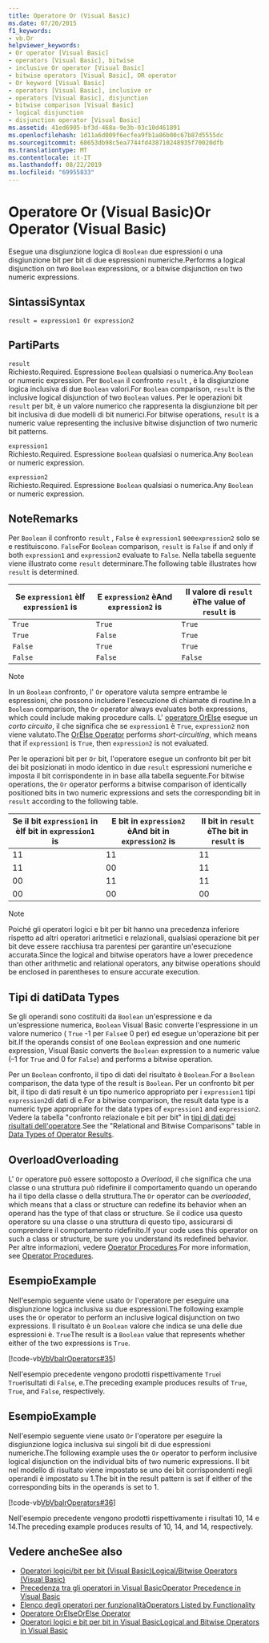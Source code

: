 ```yaml
---
title: Operatore Or (Visual Basic)
ms.date: 07/20/2015
f1_keywords:
- vb.Or
helpviewer_keywords:
- Or operator [Visual Basic]
- operators [Visual Basic], bitwise
- inclusive Or operator [Visual Basic]
- bitwise operators [Visual Basic], OR operator
- Or keyword [Visual Basic]
- operators [Visual Basic], inclusive or
- operators [Visual Basic], disjunction
- bitwise comparison [Visual Basic]
- logical disjunction
- disjunction operator [Visual Basic]
ms.assetid: 41ed6905-bf3d-468a-9e3b-03c10d461891
ms.openlocfilehash: 1d11a6d009f6ecfea9fb1a86b00c67b87d5555dc
ms.sourcegitcommit: 68653db98c5ea7744fd438710248935f70020dfb
ms.translationtype: MT
ms.contentlocale: it-IT
ms.lasthandoff: 08/22/2019
ms.locfileid: "69955833"
---
```

# <a name="or-operator-visual-basic"></a><span data-ttu-id="dcf00-102">Operatore Or (Visual Basic)</span><span class="sxs-lookup"><span data-stu-id="dcf00-102">Or Operator (Visual Basic)</span></span>
<span data-ttu-id="dcf00-103">Esegue una disgiunzione logica di `Boolean` due espressioni o una disgiunzione bit per bit di due espressioni numeriche.</span><span class="sxs-lookup"><span data-stu-id="dcf00-103">Performs a logical disjunction on two `Boolean` expressions, or a bitwise disjunction on two numeric expressions.</span></span>  
  
## <a name="syntax"></a><span data-ttu-id="dcf00-104">Sintassi</span><span class="sxs-lookup"><span data-stu-id="dcf00-104">Syntax</span></span>  
  
```  
result = expression1 Or expression2  
```  
  
## <a name="parts"></a><span data-ttu-id="dcf00-105">Parti</span><span class="sxs-lookup"><span data-stu-id="dcf00-105">Parts</span></span>  
 `result`  
 <span data-ttu-id="dcf00-106">Richiesto.</span><span class="sxs-lookup"><span data-stu-id="dcf00-106">Required.</span></span> <span data-ttu-id="dcf00-107">Espressione `Boolean` qualsiasi o numerica.</span><span class="sxs-lookup"><span data-stu-id="dcf00-107">Any `Boolean` or numeric expression.</span></span> <span data-ttu-id="dcf00-108">Per `Boolean` il confronto `result` , è la disgiunzione logica inclusiva di due `Boolean` valori.</span><span class="sxs-lookup"><span data-stu-id="dcf00-108">For `Boolean` comparison, `result` is the inclusive logical disjunction of two `Boolean` values.</span></span> <span data-ttu-id="dcf00-109">Per le operazioni bit `result` per bit, è un valore numerico che rappresenta la disgiunzione bit per bit inclusiva di due modelli di bit numerici.</span><span class="sxs-lookup"><span data-stu-id="dcf00-109">For bitwise operations, `result` is a numeric value representing the inclusive bitwise disjunction of two numeric bit patterns.</span></span>  
  
 `expression1`  
 <span data-ttu-id="dcf00-110">Richiesto.</span><span class="sxs-lookup"><span data-stu-id="dcf00-110">Required.</span></span> <span data-ttu-id="dcf00-111">Espressione `Boolean` qualsiasi o numerica.</span><span class="sxs-lookup"><span data-stu-id="dcf00-111">Any `Boolean` or numeric expression.</span></span>  
  
 `expression2`  
 <span data-ttu-id="dcf00-112">Richiesto.</span><span class="sxs-lookup"><span data-stu-id="dcf00-112">Required.</span></span> <span data-ttu-id="dcf00-113">Espressione `Boolean` qualsiasi o numerica.</span><span class="sxs-lookup"><span data-stu-id="dcf00-113">Any `Boolean` or numeric expression.</span></span>  
  
## <a name="remarks"></a><span data-ttu-id="dcf00-114">Note</span><span class="sxs-lookup"><span data-stu-id="dcf00-114">Remarks</span></span>  
 <span data-ttu-id="dcf00-115">Per `Boolean` il confronto `result` , `False` è `expression1` see`expression2` solo se e restituiscono. `False`</span><span class="sxs-lookup"><span data-stu-id="dcf00-115">For `Boolean` comparison, `result` is `False` if and only if both `expression1` and `expression2` evaluate to `False`.</span></span> <span data-ttu-id="dcf00-116">Nella tabella seguente viene illustrato come `result` determinare.</span><span class="sxs-lookup"><span data-stu-id="dcf00-116">The following table illustrates how `result` is determined.</span></span>  
  
|<span data-ttu-id="dcf00-117">Se `expression1` è</span><span class="sxs-lookup"><span data-stu-id="dcf00-117">If `expression1` is</span></span>|<span data-ttu-id="dcf00-118">E `expression2` è</span><span class="sxs-lookup"><span data-stu-id="dcf00-118">And `expression2` is</span></span>|<span data-ttu-id="dcf00-119">Il valore di `result` è</span><span class="sxs-lookup"><span data-stu-id="dcf00-119">The value of `result` is</span></span>|  
|-------------------------|--------------------------|------------------------------|  
|`True`|`True`|`True`|  
|`True`|`False`|`True`|  
|`False`|`True`|`True`|  
|`False`|`False`|`False`|  
  
> [!NOTE]
> <span data-ttu-id="dcf00-120">In un `Boolean` confronto, l' `Or` operatore valuta sempre entrambe le espressioni, che possono includere l'esecuzione di chiamate di routine.</span><span class="sxs-lookup"><span data-stu-id="dcf00-120">In a `Boolean` comparison, the `Or` operator always evaluates both expressions, which could include making procedure calls.</span></span> <span data-ttu-id="dcf00-121">L' [operatore OrElse](../../../visual-basic/language-reference/operators/orelse-operator.md) esegue un *corto circuito*, il che significa che se `expression1` è `True`, `expression2` non viene valutato.</span><span class="sxs-lookup"><span data-stu-id="dcf00-121">The [OrElse Operator](../../../visual-basic/language-reference/operators/orelse-operator.md) performs *short-circuiting*, which means that if `expression1` is `True`, then `expression2` is not evaluated.</span></span>  
  
 <span data-ttu-id="dcf00-122">Per le operazioni bit per `Or` bit, l'operatore esegue un confronto bit per bit dei bit posizionati in modo identico in due `result` espressioni numeriche e imposta il bit corrispondente in in base alla tabella seguente.</span><span class="sxs-lookup"><span data-stu-id="dcf00-122">For bitwise operations, the `Or` operator performs a bitwise comparison of identically positioned bits in two numeric expressions and sets the corresponding bit in `result` according to the following table.</span></span>  
  
|<span data-ttu-id="dcf00-123">Se il bit `expression1` in è</span><span class="sxs-lookup"><span data-stu-id="dcf00-123">If bit in `expression1` is</span></span>|<span data-ttu-id="dcf00-124">E bit in `expression2` è</span><span class="sxs-lookup"><span data-stu-id="dcf00-124">And bit in `expression2` is</span></span>|<span data-ttu-id="dcf00-125">Il bit in `result` è</span><span class="sxs-lookup"><span data-stu-id="dcf00-125">The bit in `result` is</span></span>|  
|--------------------------------|---------------------------------|----------------------------|  
|<span data-ttu-id="dcf00-126">1</span><span class="sxs-lookup"><span data-stu-id="dcf00-126">1</span></span>|<span data-ttu-id="dcf00-127">1</span><span class="sxs-lookup"><span data-stu-id="dcf00-127">1</span></span>|<span data-ttu-id="dcf00-128">1</span><span class="sxs-lookup"><span data-stu-id="dcf00-128">1</span></span>|  
|<span data-ttu-id="dcf00-129">1</span><span class="sxs-lookup"><span data-stu-id="dcf00-129">1</span></span>|<span data-ttu-id="dcf00-130">0</span><span class="sxs-lookup"><span data-stu-id="dcf00-130">0</span></span>|<span data-ttu-id="dcf00-131">1</span><span class="sxs-lookup"><span data-stu-id="dcf00-131">1</span></span>|  
|<span data-ttu-id="dcf00-132">0</span><span class="sxs-lookup"><span data-stu-id="dcf00-132">0</span></span>|<span data-ttu-id="dcf00-133">1</span><span class="sxs-lookup"><span data-stu-id="dcf00-133">1</span></span>|<span data-ttu-id="dcf00-134">1</span><span class="sxs-lookup"><span data-stu-id="dcf00-134">1</span></span>|  
|<span data-ttu-id="dcf00-135">0</span><span class="sxs-lookup"><span data-stu-id="dcf00-135">0</span></span>|<span data-ttu-id="dcf00-136">0</span><span class="sxs-lookup"><span data-stu-id="dcf00-136">0</span></span>|<span data-ttu-id="dcf00-137">0</span><span class="sxs-lookup"><span data-stu-id="dcf00-137">0</span></span>|  
  
> [!NOTE]
> <span data-ttu-id="dcf00-138">Poiché gli operatori logici e bit per bit hanno una precedenza inferiore rispetto ad altri operatori aritmetici e relazionali, qualsiasi operazione bit per bit deve essere racchiusa tra parentesi per garantire un'esecuzione accurata.</span><span class="sxs-lookup"><span data-stu-id="dcf00-138">Since the logical and bitwise operators have a lower precedence than other arithmetic and relational operators, any bitwise operations should be enclosed in parentheses to ensure accurate execution.</span></span>  
  
## <a name="data-types"></a><span data-ttu-id="dcf00-139">Tipi di dati</span><span class="sxs-lookup"><span data-stu-id="dcf00-139">Data Types</span></span>  
 <span data-ttu-id="dcf00-140">Se gli operandi sono costituiti da `Boolean` un'espressione e da un'espressione numerica, `Boolean` Visual Basic converte l'espressione in un valore numerico ( `True` -1 per `False`e 0 per) ed esegue un'operazione bit per bit.</span><span class="sxs-lookup"><span data-stu-id="dcf00-140">If the operands consist of one `Boolean` expression and one numeric expression, Visual Basic converts the `Boolean` expression to a numeric value (–1 for `True` and 0 for `False`) and performs a bitwise operation.</span></span>  
  
 <span data-ttu-id="dcf00-141">Per un `Boolean` confronto, il tipo di dati del risultato è `Boolean`.</span><span class="sxs-lookup"><span data-stu-id="dcf00-141">For a `Boolean` comparison, the data type of the result is `Boolean`.</span></span> <span data-ttu-id="dcf00-142">Per un confronto bit per bit, il tipo di dati result è un tipo numerico appropriato per i `expression1` tipi `expression2`di dati di e.</span><span class="sxs-lookup"><span data-stu-id="dcf00-142">For a bitwise comparison, the result data type is a numeric type appropriate for the data types of `expression1` and `expression2`.</span></span> <span data-ttu-id="dcf00-143">Vedere la tabella "confronto relazionale e bit per bit" in [tipi di dati dei risultati dell'operatore](../../../visual-basic/language-reference/operators/data-types-of-operator-results.md).</span><span class="sxs-lookup"><span data-stu-id="dcf00-143">See the "Relational and Bitwise Comparisons" table in [Data Types of Operator Results](../../../visual-basic/language-reference/operators/data-types-of-operator-results.md).</span></span>  
  
## <a name="overloading"></a><span data-ttu-id="dcf00-144">Overload</span><span class="sxs-lookup"><span data-stu-id="dcf00-144">Overloading</span></span>  
 <span data-ttu-id="dcf00-145">L' `Or` operatore può essere sottoposto a *Overload*, il che significa che una classe o una struttura può ridefinire il comportamento quando un operando ha il tipo della classe o della struttura.</span><span class="sxs-lookup"><span data-stu-id="dcf00-145">The `Or` operator can be *overloaded*, which means that a class or structure can redefine its behavior when an operand has the type of that class or structure.</span></span> <span data-ttu-id="dcf00-146">Se il codice usa questo operatore su una classe o una struttura di questo tipo, assicurarsi di comprendere il comportamento ridefinito.</span><span class="sxs-lookup"><span data-stu-id="dcf00-146">If your code uses this operator on such a class or structure, be sure you understand its redefined behavior.</span></span> <span data-ttu-id="dcf00-147">Per altre informazioni, vedere [Operator Procedures](../../../visual-basic/programming-guide/language-features/procedures/operator-procedures.md).</span><span class="sxs-lookup"><span data-stu-id="dcf00-147">For more information, see [Operator Procedures](../../../visual-basic/programming-guide/language-features/procedures/operator-procedures.md).</span></span>  
  
## <a name="example"></a><span data-ttu-id="dcf00-148">Esempio</span><span class="sxs-lookup"><span data-stu-id="dcf00-148">Example</span></span>  
 <span data-ttu-id="dcf00-149">Nell'esempio seguente viene usato `Or` l'operatore per eseguire una disgiunzione logica inclusiva su due espressioni.</span><span class="sxs-lookup"><span data-stu-id="dcf00-149">The following example uses the `Or` operator to perform an inclusive logical disjunction on two expressions.</span></span> <span data-ttu-id="dcf00-150">Il risultato è un `Boolean` valore che indica se una delle due espressioni è. `True`</span><span class="sxs-lookup"><span data-stu-id="dcf00-150">The result is a `Boolean` value that represents whether either of the two expressions is `True`.</span></span>  
  
 [!code-vb[VbVbalrOperators#35](~/samples/snippets/visualbasic/VS_Snippets_VBCSharp/VbVbalrOperators/VB/Class1.vb#35)]  
  
 <span data-ttu-id="dcf00-151">Nell'esempio precedente vengono prodotti rispettivamente `True`i `True`risultati di `False`, e.</span><span class="sxs-lookup"><span data-stu-id="dcf00-151">The preceding example produces results of `True`, `True`, and `False`, respectively.</span></span>  
  
## <a name="example"></a><span data-ttu-id="dcf00-152">Esempio</span><span class="sxs-lookup"><span data-stu-id="dcf00-152">Example</span></span>  
 <span data-ttu-id="dcf00-153">Nell'esempio seguente viene usato `Or` l'operatore per eseguire la disgiunzione logica inclusiva sui singoli bit di due espressioni numeriche.</span><span class="sxs-lookup"><span data-stu-id="dcf00-153">The following example uses the `Or` operator to perform inclusive logical disjunction on the individual bits of two numeric expressions.</span></span> <span data-ttu-id="dcf00-154">Il bit nel modello di risultato viene impostato se uno dei bit corrispondenti negli operandi è impostato su 1.</span><span class="sxs-lookup"><span data-stu-id="dcf00-154">The bit in the result pattern is set if either of the corresponding bits in the operands is set to 1.</span></span>  
  
 [!code-vb[VbVbalrOperators#36](~/samples/snippets/visualbasic/VS_Snippets_VBCSharp/VbVbalrOperators/VB/Class1.vb#36)]  
  
 <span data-ttu-id="dcf00-155">Nell'esempio precedente vengono prodotti rispettivamente i risultati 10, 14 e 14.</span><span class="sxs-lookup"><span data-stu-id="dcf00-155">The preceding example produces results of 10, 14, and 14, respectively.</span></span>  
  
## <a name="see-also"></a><span data-ttu-id="dcf00-156">Vedere anche</span><span class="sxs-lookup"><span data-stu-id="dcf00-156">See also</span></span>

- [<span data-ttu-id="dcf00-157">Operatori logici/bit per bit (Visual Basic)</span><span class="sxs-lookup"><span data-stu-id="dcf00-157">Logical/Bitwise Operators (Visual Basic)</span></span>](../../../visual-basic/language-reference/operators/logical-bitwise-operators.md)
- [<span data-ttu-id="dcf00-158">Precedenza tra gli operatori in Visual Basic</span><span class="sxs-lookup"><span data-stu-id="dcf00-158">Operator Precedence in Visual Basic</span></span>](../../../visual-basic/language-reference/operators/operator-precedence.md)
- [<span data-ttu-id="dcf00-159">Elenco degli operatori per funzionalità</span><span class="sxs-lookup"><span data-stu-id="dcf00-159">Operators Listed by Functionality</span></span>](../../../visual-basic/language-reference/operators/operators-listed-by-functionality.md)
- [<span data-ttu-id="dcf00-160">Operatore OrElse</span><span class="sxs-lookup"><span data-stu-id="dcf00-160">OrElse Operator</span></span>](../../../visual-basic/language-reference/operators/orelse-operator.md)
- [<span data-ttu-id="dcf00-161">Operatori logici e bit per bit in Visual Basic</span><span class="sxs-lookup"><span data-stu-id="dcf00-161">Logical and Bitwise Operators in Visual Basic</span></span>](../../../visual-basic/programming-guide/language-features/operators-and-expressions/logical-and-bitwise-operators.md)
